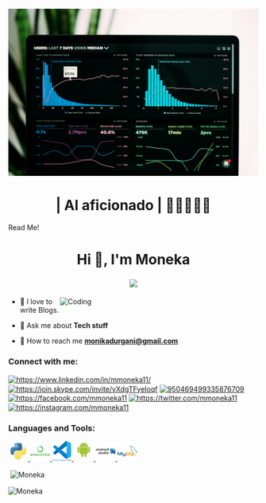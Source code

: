 ![Header](https://github.com/mmoneka11/Moneka/blob/main/Banner.jpg)

# <h1 align="center">| AI aficionado | 👨🏻‍💻🦾🤖 </h1>
Read Me!
<h1 align="center">Hi 👋, I'm Moneka </h1>
<h3 align="center"><a align="center" href="https://git.io/typing-svg"><img src="https://readme-typing-svg.herokuapp.com?font=Fira+Code&pause=1&center=true&vCenter=true&width=250&height=40&lines=Data+Scientist+📊+👨🏻‍💻 alt="Typing SVG" /></a></h3>

<img align="right" alt="Coding" width="400" src="https://giphy.com/embed/BferOKonYOspm28AiB">



- 📝 I love to write Blogs.

- 💬 Ask me about **Tech stuff**

- 📧 How to reach me **monikadurgani@gmail.com**

<h3 align="left">Connect with me:</h3>
<p align="left">
<a href="https://linkedin.com/in/mmoneka11/" target="blank"><img align="center" src="https://raw.githubusercontent.com/rahuldkjain/github-profile-readme-generator/master/src/images/icons/Social/linked-in-alt.svg" alt="https://www.linkedin.com/in/mmoneka11/" height="30" width="40" /></a>
<a href="https://join.skype.com/invite/vXdgTFyeIoqf" target="blank"><img align="center" src="https://github.com/rahuldkjain/github-profile-readme-generator/blob/master/src/images/icons/Social/skype.svg" alt="https://join.skype.com/invite/vXdgTFyeIoqf" height="30" width="40" /></a>
<a href="https://discord.com/user/950469499335876709" target="blank"><img align="center" src="https://github.com/rahuldkjain/github-profile-readme-generator/blob/master/src/images/icons/Social/discord.svg" alt="950469499335876709" height="30" width="40" /></a>
<a href="https://facebook.com/mmoneka11/" target="blank"><img align="center" src="https://github.com/rahuldkjain/github-profile-readme-generator/blob/master/src/images/icons/Social/facebook.svg" alt="https://facebook.com/mmoneka11" height="30" width="40" /></a>
<a href="https://twitter.com/mmoneka11/" target="blank"><img align="center" src="https://raw.githubusercontent.com/rahuldkjain/github-profile-readme-generator/master/src/images/icons/Social/twitter.svg" alt="https://twitter.com/mmoneka11" height="30" width="40" /></a>
<a href="https://instagram.com/mmoneka11/" target="blank"><img align="center" src="https://github.com/rahuldkjain/github-profile-readme-generator/blob/master/src/images/icons/Social/instagram.svg" alt="https://instagram.com/mmoneka11" height="30" width="40" /></a>
</p>

<h3 align="left">Languages and Tools:</h3> 
<p align="left"> 
</a> <a href="https://www.python.org" target="_blank"> <img src="https://raw.githubusercontent.com/devicons/devicon/master/icons/python/python-original.svg" alt="python" width="40" height="40"/> </a> 
</a> <a href="https://www.anaconda.com/" target="_blank"> <img src="https://github.com/devicons/devicon/blob/master/icons/anaconda/anaconda-original-wordmark.svg" alt="anaconda" width="40" height="40"/> </a>   
</a> <a href="https://https://code.visualstudio.com//" target="_blank"> <img src="https://github.com/devicons/devicon/blob/master/icons/vscode/vscode-original-wordmark.svg" width="40" height="40"/> </a>   
<a href="https://developer.android.com" target="_blank"> <img src="https://raw.githubusercontent.com/devicons/devicon/master/icons/android/android-original-wordmark.svg" alt="android" width="40" height="40"/> 
<a href="https://developer.android.com/studio" target="_blank"> <img src="https://github.com/devicons/devicon/blob/master/icons/androidstudio/androidstudio-original-wordmark.svg" alt="androidstudio" width="40" height="40"/> 
</a> <a href="https://www.mysql.com/" target="_blank"> <img src="https://raw.githubusercontent.com/devicons/devicon/master/icons/mysql/mysql-original-wordmark.svg" alt="mysql" width="40" height="40"/> </a>   
</p>

<p>&nbsp;<img align="center" src="https://github-readme-stats.vercel.app/api?username=mmoneka11&show_icons=true&theme=cobalt" alt="Moneka" /></p>

<p><img align="center" src="https://github-readme-streak-stats.herokuapp.com/?user=mmoneka11&theme=cobalt" alt="Moneka" /></p>
